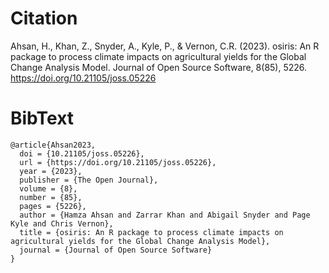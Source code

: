 
<!-------------------------->
<!-------------------------->
# Citation
<!-------------------------->
<!-------------------------->

Ahsan, H., Khan, Z., Snyder, A., Kyle, P., & Vernon, C.R. (2023). osiris: An R package to process climate impacts on agricultural yields for the Global Change Analysis Model. Journal of Open Source Software, 8(85), 5226. https://doi.org/10.21105/joss.05226 


<!-------------------------->
<!-------------------------->
# BibText
<!-------------------------->
<!-------------------------->

```
@article{Ahsan2023,
  doi = {10.21105/joss.05226},
  url = {https://doi.org/10.21105/joss.05226},
  year = {2023},
  publisher = {The Open Journal},
  volume = {8},
  number = {85},
  pages = {5226},
  author = {Hamza Ahsan and Zarrar Khan and Abigail Snyder and Page Kyle and Chris Vernon},
  title = {osiris: An R package to process climate impacts on agricultural yields for the Global Change Analysis Model},
  journal = {Journal of Open Source Software}
}
```